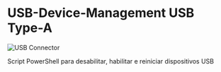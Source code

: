 # USB-Device-Management USB Type-A

![USB Connector](URL-da-imagem)


Script PowerShell para desabilitar, habilitar e reiniciar dispositivos USB
